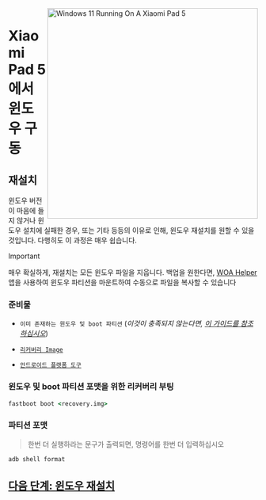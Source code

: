 <img align="right" src="https://raw.githubusercontent.com/erdilS/Port-Windows-11-Xiaomi-Pad-5/main/nabu.png" width="425" alt="Windows 11 Running On A Xiaomi Pad 5">


# Xiaomi Pad 5 에서 윈도우 구동

## 재설치
윈도우 버전이 마음에 들지 않거나 윈도우 설치에 실패한 경우, 또는 기타 등등의 이유로 인해, 윈도우 재설치를 원할 수 있을 것입니다. 다행히도 이 과정은 매우 쉽습니다.

> [!IMPORTANT]
> 매우 확실하게, 재설치는 모든 윈도우 파일을 지웁니다. 백업을 원한다면, [WOA Helper](https://github.com/erdilS/Port-Windows-11-Xiaomi-Pad-5/releases/download/dualboot/woahelper.apk) 앱을 사용하여 윈도우 파티션을 마운트하여 수동으로 파일을 복사할 수 있습니다

### 준비물

- ```이미 존재하는 윈도우 및 boot 파티션``` (*이것이 충족되지 않는다면, [이 가이드를 참조하십시오](/guide/Korean/1-partition-ko.md)*)

- [```리커버리 Image```](https://github.com/erdilS/Port-Windows-11-Xiaomi-Pad-5/releases/download/1.0/recovery.img)

- [```안드로이드 플랫폼 도구```](https://developer.android.com/studio/releases/platform-tools)


### 윈도우 및 boot 파티션 포맷을 위한 리커버리 부팅

```cmd
fastboot boot <recovery.img>
```

### 파티션 포맷
> 한번 더 실행하라는 문구가 출력되면, 명령어를 한번 더 입력하십시오
```cmd
adb shell format
```
## [다음 단계: 윈도우 재설치](/guide/Korean/3-install-ko.md#msc를-실행합니다)
